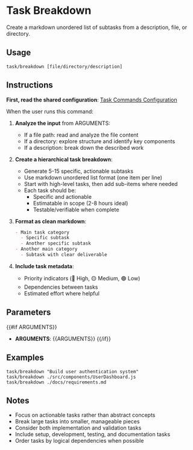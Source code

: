 # Task Breakdown

Create a markdown unordered list of subtasks from a description, file, or directory.

## Usage
```
task/breakdown [file/directory/description]
```

## Instructions

**First, read the shared configuration**: [Task Commands Configuration](./_config.md)

When the user runs this command:

1. **Analyze the input** from ARGUMENTS:
   - If a file path: read and analyze the file content
   - If a directory: explore structure and identify key components
   - If a description: break down the described work

2. **Create a hierarchical task breakdown**:
   - Generate 5-15 specific, actionable subtasks
   - Use markdown unordered list format (one item per line)
   - Start with high-level tasks, then add sub-items where needed
   - Each task should be:
     - Specific and actionable
     - Estimatable in scope (2-8 hours ideal)
     - Testable/verifiable when complete

3. **Format as clean markdown**:
   ```markdown
   - Main task category
     - Specific subtask
     - Another specific subtask
   - Another main category
     - Subtask with clear deliverable
   ```

4. **Include task metadata**:
   - Priority indicators (🔴 High, 🟡 Medium, 🟢 Low)
   - Dependencies between tasks
   - Estimated effort where helpful

## Parameters

{{#if ARGUMENTS}}
- **ARGUMENTS**: {{ARGUMENTS}}
{{/if}}

## Examples

```
task/breakdown "Build user authentication system"
task/breakdown ./src/components/UserDashboard.js
task/breakdown ./docs/requirements.md
```

## Notes

- Focus on actionable tasks rather than abstract concepts
- Break large tasks into smaller, manageable pieces
- Consider both implementation and validation tasks
- Include setup, development, testing, and documentation tasks
- Order tasks by logical dependencies when possible